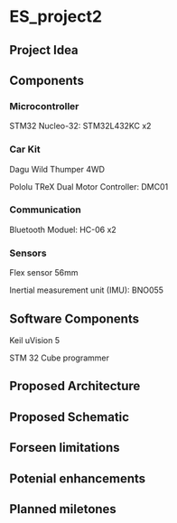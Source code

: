 # ES_project2

## Project Idea

## Components 

### Microcontroller 

STM32 Nucleo-32: STM32L432KC x2

### Car Kit

Dagu Wild Thumper 4WD

Pololu TReX Dual Motor Controller: DMC01

### Communication 

Bluetooth Moduel: HC-06 x2

### Sensors 

Flex sensor 56mm

Inertial measurement unit (IMU): BNO055


## Software Components 

Keil uVision 5

STM 32 Cube programmer 

## Proposed Architecture

## Proposed Schematic

## Forseen limitations

## Potenial enhancements 

## Planned miletones 